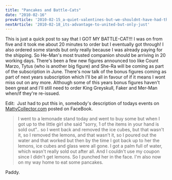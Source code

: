 ```yaml
---
title: "Pancakes and Battle-Cats"
date: "2010-02-16"
prevArticle: '2010-02-15_a-quiet-valentines-but-we-shouldnt-have-had-the-food'
nextArticle: '2010-02-18_its-advantage-to-united-but-only-just'
---
```

This is just a quick post to say that I GOT MY BATTLE-CAT!!! I was on from five and it took me about 20 minutes to order but I eventually got through! I also ordered some stands but only really because I was already paying for the shipping. So He-Man's most trusted companion should be arriving in 20 working days. There's been a few new figures announced too like Count Marzo, Tytus (who is another big figure) and She-Ra will be coming as part of the subscription in June. There's now talk of the bonus figures coming as part of next years subscription which I'll be all in favour of if it means I wont miss out on any more. Although some of this years bonus figures haven't been great and I'll still need to order King Greyskull, Faker and Mer-Man when/if they're re-issued.

Edit:&nbsp; Just had to put this in, somebody's description of todays events on [MattyCollector.com](http://www.mattycollector.com/) posted on FaceBook.

> I went to a lemonade stand today and went to buy some but when I got up to the little girl she said "sorry, 1 of the items in your hand is sold out".. so I went back and removed the ice cubes, but that wasn't it, so I removed the lemons, and that wasn't it, so I poured out the water and that worked but then by the time I got back up to her the lemons, ice cubes and glass were all gone. I got a palm full of water, which wasn't really sold out after all. And I couldn't use my coupon since I didn't get lemons. So I punched her in the face.
I'm also now on my way home to eat some pancakes.

Paddy.